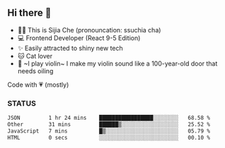 ## Hi there 👋

- 🙋‍♀️ This is Sijia Che (pronouncation: ssuchia cha)
- 💻 Frontend Developer (React 9-5 Edition)
- ✨ Easily attracted to shiny new tech
- 🐱 Cat lover
- 🌟 ~I play violin~ I make my violin sound like a 100-year-old door that needs oiling

Code with 💗 (mostly)

### STATUS
<!--START_SECTION:waka-->

```txt
JSON         1 hr 24 mins    █████████████████░░░░░░░░   68.58 %
Other        31 mins         ██████▒░░░░░░░░░░░░░░░░░░   25.52 %
JavaScript   7 mins          █▒░░░░░░░░░░░░░░░░░░░░░░░   05.79 %
HTML         0 secs          ░░░░░░░░░░░░░░░░░░░░░░░░░   00.10 %
```

<!--END_SECTION:waka-->
